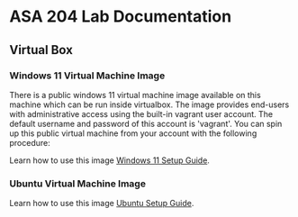 # ASA 204 Lab Documentation

## Virtual Box

### Windows 11 Virtual Machine Image

There is a public windows 11 virtual machine image available on this machine which can be run inside virtualbox.  The image provides end-users with administrative access using the built-in vagrant user account.  The default username and password of this account is 'vagrant'.  You can spin up this public virtual machine from your account with the following procedure:

Learn how to use this image [Windows 11 Setup Guide](./Windows_11.md).

### Ubuntu Virtual Machine Image

Learn how to use this image [Ubuntu Setup Guide](./Ubuntu.md).
